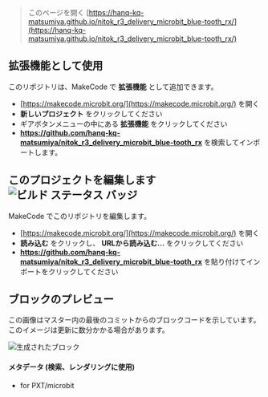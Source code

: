 
> このページを開く [https://hanq-kq-matsumiya.github.io/nitok_r3_delivery_microbit_blue-tooth_rx/](https://hanq-kq-matsumiya.github.io/nitok_r3_delivery_microbit_blue-tooth_rx/)

## 拡張機能として使用

このリポジトリは、MakeCode で **拡張機能** として追加できます。

* [https://makecode.microbit.org/](https://makecode.microbit.org/) を開く
* **新しいプロジェクト** をクリックしてください
* ギアボタンメニューの中にある **拡張機能** をクリックしてください
* **https://github.com/hanq-kq-matsumiya/nitok_r3_delivery_microbit_blue-tooth_rx** を検索してインポートします。

## このプロジェクトを編集します ![ビルド ステータス バッジ](https://github.com/hanq-kq-matsumiya/nitok_r3_delivery_microbit_blue-tooth_rx/workflows/MakeCode/badge.svg)

MakeCode でこのリポジトリを編集します。

* [https://makecode.microbit.org/](https://makecode.microbit.org/) を開く
* **読み込む** をクリックし、 **URLから読み込む...** をクリックしてください
* **https://github.com/hanq-kq-matsumiya/nitok_r3_delivery_microbit_blue-tooth_rx** を貼り付けてインポートをクリックしてください

## ブロックのプレビュー

この画像はマスター内の最後のコミットからのブロックコードを示しています。
このイメージは更新に数分かかる場合があります。

![生成されたブロック](https://github.com/hanq-kq-matsumiya/nitok_r3_delivery_microbit_blue-tooth_rx/raw/master/.github/makecode/blocks.png)

#### メタデータ (検索、レンダリングに使用)

* for PXT/microbit
<script src="https://makecode.com/gh-pages-embed.js"></script><script>makeCodeRender("{{ site.makecode.home_url }}", "{{ site.github.owner_name }}/{{ site.github.repository_name }}");</script>
